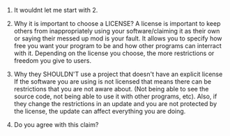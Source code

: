 1. It wouldnt let me start with 2.

2. Why it is important to choose a LICENSE?
A license is important to keep others from inappropriately using your software/claiming it as their own or saying their messed up mod
is your fault. It allows you to specify how free you want your program to be and how other programs can interract with it. Depending on
the license you choose, the more restrictions or freedom you give to users. 

3. Why they SHOULDN'T use a project that doesn't have an explicit license 
If the software you are using is not licensed that means there can be restrictions that you are not aware about. (Not being able to see
the source code, not being able to use it with other programs, etc). Also, if they change the restrictions in an update and you are not
protected by the license, the update can affect everything you are doing. 

4. Do you agree with this claim?

